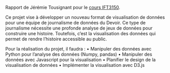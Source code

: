 Rapport de Jérémie Tousignant pour le [cours IFT3150](https://diro.umontreal.ca/programmes-cours/cours-horaires/cours-ift3150-et-ift4055/).

Ce projet vise à développer un nouveau format de visualisation de données pour une équipe de
journalisme de données du Devoir. Ce type de journalisme nécessite une profonde analyse de
jeux de données pour construire une histoire. Toutefois, c’est la visualisation des données qui
permet de rendre l’histoire accessible au public.

Pour la réalisation du projet, il faudra :
• Manipuler des données avec Python pour l’analyse des données (Numpy, pandas)
• Manipuler des données avec Javascript pour la visualisation
• Planifier le design de la visualisation de données
• Implémenter la visualisation avec D3.js
